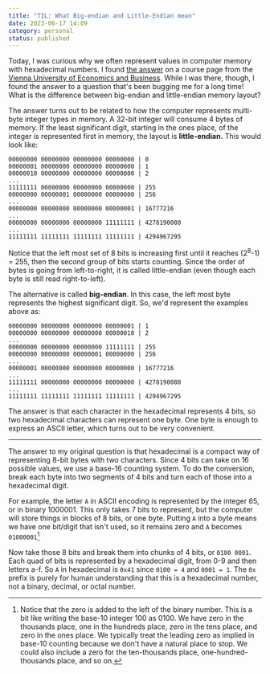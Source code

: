 ```yaml
---
title: "TIL: What Big-endian and Little-Endian mean"
date: 2023-06-17 14:09
category: personal
status: published
---
```


Today, I was curious why we often represent values in computer memory with hexadecimal numbers. I found [the answer][1] on a course page from the [Vienna University of Economics and Business](https://statmath.wu.ac.at/). While I was there, though, I found the answer to a question that's been bugging me for a long time! What is the difference between big-endian and little-endian memory layout?

The answer turns out to be related to how the computer represents multi-byte integer types in memory. A 32-bit integer will consume 4 bytes of memory. If the least significant digit, starting in the ones place, of the integer is represented first in memory, the layout is **little-endian.** This would look like:

```text
00000000 00000000 00000000 00000000 | 0
00000001 00000000 00000000 00000000 | 1
00000010 00000000 00000000 00000000 | 2
...
11111111 00000000 00000000 00000000 | 255
00000000 00000001 00000000 00000000 | 256
...
00000000 00000000 00000000 00000001 | 16777216
...
00000000 00000000 00000000 11111111 | 4278190080
...
11111111 11111111 11111111 11111111 | 4294967295
```

Notice that the left most set of 8 bits is increasing first until it reaches (2<sup>8</sup>-1) = 255, then the second group of bits starts counting. Since the order of bytes is going from left-to-right, it is called little-endian (even though each byte is still read right-to-left).

The alternative is called **big-endian**. In this case, the left most byte represents the highest significant digit. So, we'd represent the examples above as:

```text
00000000 00000000 00000000 00000001 | 1
00000000 00000000 00000000 00000010 | 2
...
00000000 00000000 00000000 11111111 | 255
00000000 00000000 00000001 00000000 | 256
...
00000001 00000000 00000000 00000000 | 16777216
...
11111111 00000000 00000000 00000000 | 4278190080
...
11111111 11111111 11111111 11111111 | 4294967295
```

The answer is that each character in the hexadecimal represents 4 bits, so two hexadecimal characters can represent one byte. One byte is enough to express an ASCII letter, which turns out to be very convenient.

---

The answer to my original question is that hexadecimal is a compact way of representing 8-bit bytes with two characters. Since 4 bits can take on 16 possible values, we use a base-16 counting system. To do the conversion, break each byte into two segments of 4 bits and turn each of those into a hexadecimal digit.

For example, the letter `A` in ASCII encoding is represented by the integer 65, or in binary 1000001. This only takes 7 bits to represent, but the computer will store things in blocks of 8 bits, or one byte. Putting `A` into a byte means we have one bit/digit that isn't used, so it remains zero and `A` becomes `01000001`[^1]

Now take those 8 bits and break them into chunks of 4 bits, or `0100 0001`. Each quad of bits is represented by a hexadecimal digit, from 0-9 and then letters a-f. So `A` in hexadecimal is `0x41` since `0100 = 4` and `0001 = 1`. The `0x` prefix is purely for human understanding that this is a hexadecimal number, not a binary, decimal, or octal number.

[1]: https://statmath.wu.ac.at/courses/data-analysis/itdtHTML/node55.html#:~:text=An%20even%20more%20efficient%20way,requires%20only%202%20hexadecimal%20digits

[^1]: Notice that the zero is added to the left of the binary number. This is a bit like writing the base-10 integer 100 as 0100. We have zero in the thousands place, one in the hundreds place, zero in the tens place, and zero in the ones place. We typically treat the leading zero as implied in base-10 counting because we don't have a natural place to stop. We could also include a zero for the ten-thousands place, one-hundred-thousands place, and so on.
